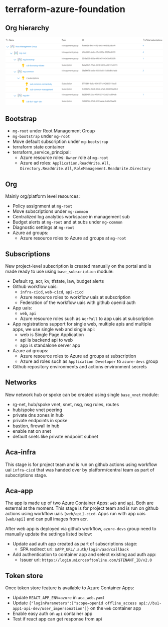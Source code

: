 # terraform-azure-foundation

## Org hierarchy

![Alt text](images/org_hierarchy.png)

## Bootstrap
- ```mg-root``` under Root Management Group
- ```mg-bootstrap``` under ```mg-root```
- Move default subscription under ```mg-bootstrap```
- terraform state container
- terraform_service_principal:
    - Azure resource roles: ```Owner``` role at ```mg-root```
    - Azure ad roles: ```Application.ReadWrite.All```, ```Directory.ReadWrite.All```, ```RoleManagement.ReadWrite.Directory```

## Org
Mainly org/platform level resources:
- Policy assignment at ```mg-root```
- Move subscriptions under ```mg-common```
- Centralized log analytics workspace in management sub
- Budget alerts at ```mg-root``` and at subs under ```mg-common```
- Diagnostic settings at ```mg-root```
- Azure ad groups:
    - Azure resource roles to Azure ad groups at ```mg-root```

## Subscriptions
New project-level subscription is created manually on the portal and is made ready to use using ```base_subscription``` module:
- Default rg, acr, kv, tfstate, law, budget alerts
- Github workflow uais: 
    - ```infra-cicd```, ```web-cicd```, ```api-cicd```
    - Azure resource roles to workflow uais at subscription
    - Federation of the workflow uais with github openid auth
- App uais:
    - ```web```, ```api``` 
    - Azure resource roles such as ```AcrPull``` to app uais at subscription 
- App registrations support for single web, multiple apis and multiple apps, we use single web and single api:
    - web is Single Page Application
    - api is backend api to web
    - app is standalone server app
- Azure ad groups:
    - Azure resource roles to Azure ad groups at subscription
    - Azure ad roles such as ```Application Developer``` to ```azure-devs``` group
- Github repository environments and actions environment secrets

## Networks
New network hub or spoke can be created using single ```base_vnet``` module:
- rg-net, hub/spoke vnet, snet, nsg, nsg rules, routes
- hub/spoke vnet peering
- private dns zones in hub
- private endpoints in spoke 
- bastion, firewall in hub
- enable nat on snet
- default snets like private endpoint subnet

## Aca-infra
This stage is for project team and is run on github actions using workflow uai ```infra-cicd``` that was handed over by platform/central team as part of subscriptions stage.

## Aca-app
The app is made up of two Azure Container Apps: ```web``` and ```api```. Both are external at the moment. This stage is for project team and is run on github actions using workflow uais ```[web/api]-cicd```. Apps run with app uais ```[web/api]``` and can pull images from acr. 

After web app is deployed via github workflow, ```azure-devs``` group need to manually update the settings listed below:
- Update aad auth app created as part of subscriptions stage:
    - SPA redirect uri: ```$APP_URL/.auth/login/aad/callback```
- Add authentication to container app and select existing aad auth app:
    - Issuer url: ```https://login.microsoftonline.com/$TENANT_ID/v2.0```

## Token store
Once token store feature is available to Azure Container Apps:
- Update ```REACT_APP_ENV=azure``` in ```aca_web.yaml```
- Update ```{"loginParameters":["scope=openid offline_access api://bu1-app1-api-dev/user_impersonation"]}``` on the ```web``` container app
- Enable easy auth on ```api``` container app
- Test if react app can get response from api